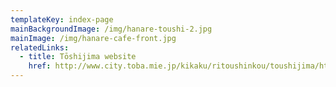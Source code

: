 ```yaml
---
templateKey: index-page
mainBackgroundImage: /img/hanare-toushi-2.jpg
mainImage: /img/hanare-cafe-front.jpg
relatedLinks:
  - title: Tōshijima website
    href: http://www.city.toba.mie.jp/kikaku/ritoushinkou/toushijima/html/toushijima.html
---
```

